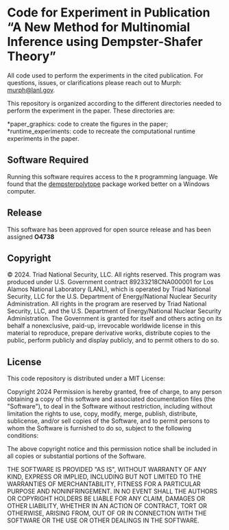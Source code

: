 # Code for Experiment in Publication “A New Method for Multinomial Inference using Dempster-Shafer Theory”

All code used to perform the experiments in the cited publication.  For questions, issues, or clarifications please reach out to Murph: <murph@lanl.gov>.

This repository is organized according to the different directories needed to perform the experiment in the paper.  These directories are:


*paper_graphics: code to create the figures in the paper;
*runtime_experiments: code to recreate the computational runtime experiments in the paper.


## Software Required
Running this software requires access to the `R` programming language.  We found that the [dempsterpolytope](https://github.com/pierrejacob/dempsterpolytope) package worked better on a Windows computer.


## Release

This software has been approved for open source release and has been assigned **O4738** 

## Copyright

© 2024. Triad National Security, LLC. All rights reserved.
This program was produced under U.S. Government contract 89233218CNA000001 for Los Alamos National Laboratory (LANL), which is operated by Triad National Security, LLC for the U.S. Department of Energy/National Nuclear Security Administration. All rights in the program are reserved by Triad National Security, LLC, and the U.S. Department of Energy/National Nuclear Security Administration. The Government is granted for itself and others acting on its behalf a nonexclusive, paid-up, irrevocable worldwide license in this material to reproduce, prepare derivative works, distribute copies to the public, perform publicly and display publicly, and to permit others to do so.

## License

This code repository is distributed under a MIT License:

Copyright 2024
Permission is hereby granted, free of charge, to any person obtaining a copy of this software and associated documentation files (the "Software"), to deal in the Software without restriction, including without limitation the rights to use, copy, modify, merge, publish, distribute, sublicense, and/or sell copies of the Software, and to permit persons to whom the Software is furnished to do so, subject to the following conditions:
 
The above copyright notice and this permission notice shall be included in all copies or substantial portions of the Software.

THE SOFTWARE IS PROVIDED "AS IS", WITHOUT WARRANTY OF ANY KIND, EXPRESS OR IMPLIED, INCLUDING BUT NOT LIMITED TO THE WARRANTIES OF MERCHANTABILITY, FITNESS FOR A PARTICULAR PURPOSE AND NONINFRINGEMENT. IN NO EVENT SHALL THE AUTHORS OR COPYRIGHT HOLDERS BE LIABLE FOR ANY CLAIM, DAMAGES OR OTHER LIABILITY, WHETHER IN AN ACTION OF CONTRACT, TORT OR OTHERWISE, ARISING FROM, OUT OF OR IN CONNECTION WITH THE SOFTWARE OR THE USE OR OTHER DEALINGS IN THE SOFTWARE.
